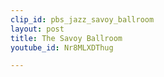 ```yaml
---
clip_id: pbs_jazz_savoy_ballroom
layout: post
title: The Savoy Ballroom
youtube_id: Nr8MLXDThug

---
```


